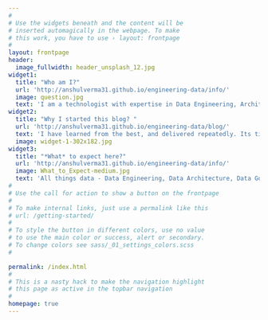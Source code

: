 ```yaml
---
#
# Use the widgets beneath and the content will be
# inserted automagically in the webpage. To make
# this work, you have to use › layout: frontpage
#
layout: frontpage
header:
  image_fullwidth: header_unsplash_12.jpg
widget1:
  title: "Who am I?"
  url: 'http://anshulverma31.github.io/engineering-data/info/'
  image: question.jpg
  text: 'I am a technologist with expertise in Data Engineering, Architecture and Governance. I have been working for over a decade now, and have served companies in several sectors (Telecom, Manufacturing, E-Commerce, and Insurance). '
widget2:
  title: "Why I started this blog? "
  url: 'http://anshulverma31.github.io/engineering-data/blog/'
  text: 'I have learned from the best, and delivered repeatedly. Its time to give back to the community. It is also an oportunity for me to refine my ideas and practivce to explain them in a succinct manner.'
  image: widget-1-302x182.jpg
widget3:
  title: "*What* to expect here?"
  url: 'http://anshulverma31.github.io/engineering-data/info/'
  image: What_to_Expect-medium.jpg
  text: 'All things data - Data Engineering, Data Architecture, Data Governance, and Machine Learning Engineering.'
#
# Use the call for action to show a button on the frontpage
#
# To make internal links, just use a permalink like this
# url: /getting-started/  
#
# To style the button in different colors, use no value
# to use the main color or success, alert or secondary.
# To change colors see sass/_01_settings_colors.scss
#

permalink: /index.html
#
# This is a nasty hack to make the navigation highlight
# this page as active in the topbar navigation
#
homepage: true
---
```


